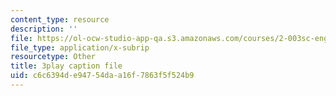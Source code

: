 ```yaml
---
content_type: resource
description: ''
file: https://ol-ocw-studio-app-qa.s3.amazonaws.com/courses/2-003sc-engineering-dynamics-fall-2011/c6c6394de94754daa16f7863f5f524b9_63sIgMvBuEQ.vtt
file_type: application/x-subrip
resourcetype: Other
title: 3play caption file
uid: c6c6394d-e947-54da-a16f-7863f5f524b9
---
```

